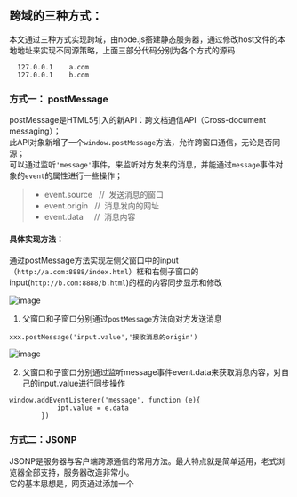 ## 跨域的三种方式：
本文通过三种方式实现跨域，由node.js搭建静态服务器，通过修改host文件的本地地址来实现不同源策略，上面三部分代码分别为各个方式的源码

```
  127.0.0.1    a.com
  127.0.0.1    b.com
```

### 方式一： postMessage
postMessage是HTML5引入的新API：跨文档通信API（Cross-document messaging）；  
此API对象新增了一个`window.postMessage`方法，允许跨窗口通信，无论是否同源；  
可以通过监听`'message'`事件，来监听对方发来的消息，并能通过`message`事件对象的`event`的属性进行一些操作；

> + event.source   //  发送消息的窗口  
> + event.origin   //  消息发向的网址
> + event.data     //  消息内容

#### 具体实现方法：
通过postMessage方法实现左侧父窗口中的input（`http://a.com:8888/index.html`）框和右侧子窗口的input(`http://b.com:8888/b.html`)的框的内容同步显示和修改

![image](https://user-images.githubusercontent.com/24493052/27994286-3db75106-64ed-11e7-92d8-74123bb5ed64.png)


1. 父窗口和子窗口分别通过`postMessage`方法向对方发送消息

```
xxx.postMessage('input.value','接收消息的origin')
```

![image](https://user-images.githubusercontent.com/24493052/27994322-13f00592-64ee-11e7-8d8f-cee6fe11487c.png)

2. 父窗口和子窗口分别通过监听message事件event.data来获取消息内容，对自己的input.value进行同步操作

```
window.addEventListener('message', function (e){
			ipt.value = e.data	
		})
```

### 方式二：JSONP
JSONP是服务器与客户端跨源通信的常用方法。最大特点就是简单适用，老式浏览器全部支持，服务器改造非常小。  
它的基本思想是，网页通过添加一个<script>元素，向服务器请求JSON数据，这种做法不受同源政策限制；服务器收到请求后，将数据放在一个指定名字的回调函数里传回来。

![image](https://user-images.githubusercontent.com/24493052/27994481-cf853798-64f1-11e7-9593-f7110005278a.png)

![image](https://user-images.githubusercontent.com/24493052/27994510-2f00d812-64f2-11e7-8ed9-1e852993c8b6.png)

### 方式三：CORS
CORS是一个W3C标准，全称是"跨域资源共享"（Cross-origin resource sharing）。
它允许浏览器向跨源服务器，发出XMLHttpRequest请求，从而克服了AJAX只能同源使用的限制。  

#### 本质：
1. 浏览器再向跨源服务器发送请的时候会夹带一个一个`origin`字段标明请求方的地址

```
GET /main.js HTTP/1.1
Host: b.com:8888
Connection: keep-alive
Pragma: no-cache
Cache-Control: no-cache
Origin: http://a.com:8888  //夹带的origin头信息，表明身份

```

2. 但服务器接收的此请求后看到对方夹带的origin信息，这个地址我允许它请求我的数据，所以服务端对此地址进行了友好处理

```
response.setHeader('Access-Control-Allow-Origin', 'http://a.com:8888');  // 对'http://a.com:8888'此地址放行

```

3.浏览器看到`Access-Control-Allow-Origin: http://a.com:8888`后，就认可此操作合法；

![image](https://user-images.githubusercontent.com/24493052/27994647-821fbec6-64f4-11e7-9308-f40426687956.png)

### xhr.withCredentials与CORS的关系

> + 发送同域请求时，浏览器会**自动**将cookie加在reuqest header中  
> + 发送跨域请求时，浏览器并**没有**将cookie加在request header中  

> --> 原因：CORS标准规定，默认情况下，浏览器发送跨域请求时，不能发送任何认证信息（credentials）
如：`cookie`，`HTTP authentication schemes`

- [x]解决方法：(下面两个条件必须同时满足)
1. client端手动设置`xhr.withCredentials = true`
2. server端允许requestHeader能携带认证信息，即:`Access-Contorl-Allow-Credentials: true`
+ 注意：一旦跨域request能够携带认证信息，server端一定不能将`Access-Contorl-Allow-Origin`设置为`*`，而必须设置为请求页面的域名
---

+ [阮一峰：浏览器同源政策及其规避方法](http://www.ruanyifeng.com/blog/2016/04/same-origin-policy.html)

+ [阮一峰：跨域资源共享 CORS 详解](http://www.ruanyifeng.com/blog/2016/04/cors.html)
